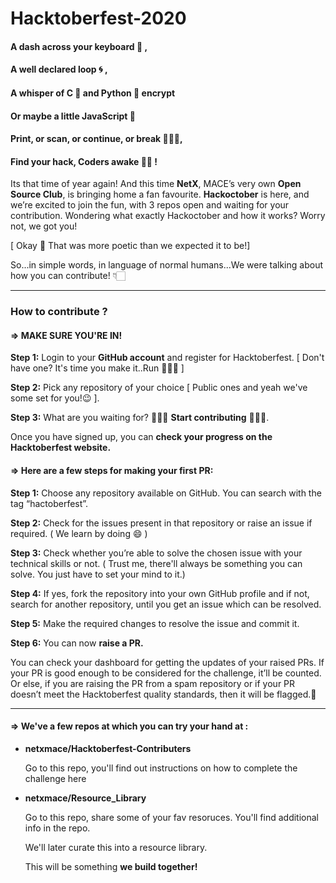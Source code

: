 # Hacktoberfest-2020

#### A dash across your keyboard 🎹 ,  
#### A well declared loop 🌀 ,   
#### A whisper of C  🌝   and Python  🐍   encrypt  
#### Or maybe a little JavaScript 🧠 
#### Print, or scan, or continue, or break 🤹🏻‍♀️,  
#### Find your hack, Coders awake 🧞‍♂️ !  

Its that time of year again! And this time **NetX**, MACE’s very own **Open Source Club**, is bringing home a fan favourite. **Hackoctober** is here, and we’re excited to join the fun, with 3 repos open and waiting for your contribution. Wondering what exactly Hackoctober and how it works? Worry not, we got you!  

[ Okay 👀 That was more poetic than we expected it to be!]

So...in simple words, in language of normal humans...We were talking about how you can contribute! 👇🏻

----------------------------------------------------------------------------------------------------------------------------------------------------

### How to contribute ?

#### => MAKE SURE YOU'RE IN!

**Step 1:** Login to your **GitHub account** and register for Hacktoberfest. [ Don't have one? It's time you make it..Run 🏃🏻‍♂️ ] 

**Step 2:** Pick any repository of your choice [ Public ones and yeah we've some set for you!😉 ].  

**Step 3:** What are you waiting for? 👨🏻‍💻 **Start contributing** 👩🏻‍💻.  

Once you have signed up, you can **check your progress on the Hacktoberfest website.**  

#### => Here are a few steps for making your first PR:  

**Step 1:** Choose any repository available on GitHub. You can search with the tag “hactoberfest”. 

**Step 2:** Check for the issues present in that repository or raise an issue if required. ( We learn by doing 😄 ) 

**Step 3:** Check whether you’re able to solve the chosen issue with your technical skills or not. ( Trust me, there'll always be something you can solve. You just have to set your mind to it.)
        
**Step 4:** If yes, fork the repository into your own GitHub profile and if not, search for another repository, until you get an issue which can be resolved. 

**Step 5:** Make the required changes to resolve the issue and commit it.  

**Step 6:** You can now **raise a PR.**  
  
You can check your dashboard for getting the updates of your raised PRs. If your PR is good enough to be considered for the challenge, it’ll be counted. Or else, if you are raising the PR from a spam repository or if your PR doesn’t meet the Hacktoberfest quality standards, then it will be flagged.🏴

----------------------------------------------------------------------------------------------------------------------------------------------------

#### => We've a few repos at which you can try your hand at : 

- **netxmace/Hacktoberfest-Contributers**  

  Go to this repo, you'll find out instructions on how to complete the challenge here
 
- **netxmace/Resource_Library**  

  Go to this repo, share some of your fav resoruces. You'll find additional info in the repo. 
  
  We'll later curate this into a resource library. 
  
  This will be something **we build together!**
  
  <!---
- **NetX/enteprowfriend**  
    Head over to this repo, share some of your **friend's awesome projects** on github that deserve some light.
    
    Who doesn't love some attention? 😌
    
    -->
   
  
